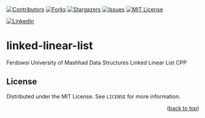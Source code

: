<a name="readme-top"></a>


[![Contributors][contributors-shield]][contributors-url]
[![Forks][forks-shield]][forks-url]
[![Stargazers][stars-shield]][stars-url]
[![Issues][issues-shield]][issues-url]
[![MIT License][license-shield]][license-url]



[![LinkedIn][linkedin-shield]][javid-linkedin-url]

# linked-linear-list

Ferdowsi University of Mashhad Data Structures Linked Linear List CPP



<!-- LICENSE -->
## License

Distributed under the MIT License. See `LICENSE` for more information.

<p align="right">(<a href="#readme-top">back to top</a>)</p>



<!-- MARKDOWN LINKS & IMAGES -->
<!-- https://www.markdownguide.org/basic-syntax/#reference-style-links -->
<!-- https://ileriayo.github.io/markdown-badges/ -->

<!-- Contributors -->
[contributors-shield]: https://img.shields.io/github/contributors/javidchaji/FUM-Data-Structures-Linked-Linear-List-CPP.svg?style=for-the-badge

[contributors-url]: https://github.com/javidchaji/FUM-Data-Structures-Linked-Linear-List-CPP/graphs/contributors

<!-- Forks -->
[forks-shield]: https://img.shields.io/github/forks/javidchaji/FUM-Data-Structures-Linked-Linear-List-CPP.svg?style=for-the-badge

[forks-url]: https://github.com/javidchaji/FUM-Data-Structures-Linked-Linear-List-CPP/network/members


<!-- Stars -->
[stars-shield]: https://img.shields.io/github/stars/javidchaji/FUM-Data-Structures-Linked-Linear-List-CPP.svg?style=for-the-badge

[stars-url]: https://github.com/javidchaji/FUM-Data-Structures-Linked-Linear-List-CPP/stargazers


<!-- Issues -->
[issues-shield]: https://img.shields.io/github/issues/javidchaji/FUM-Data-Structures-Linked-Linear-List-CPP.svg?style=for-the-badge

[issues-url]: https://github.com/javidchaji/FUM-Data-Structures-Linked-Linear-List-CPP/issues


<!-- License -->
[license-shield]: https://img.shields.io/github/license/javidchaji/FUM-Data-Structures-Linked-Linear-List-CPP.svg?style=for-the-badge

[license-url]: https://github.com/javidchaji/FUM-Data-Structures-Linked-Linear-List-CPP/blob/master/LICENSE


<!-- Linkedin -->
[linkedin-shield]: https://img.shields.io/badge/linkedin-%230077B5.svg?style=for-the-badge&logo=linkedin&logoColor=white

[javid-linkedin-url]: https://linkedin.com/in/javidchaji
